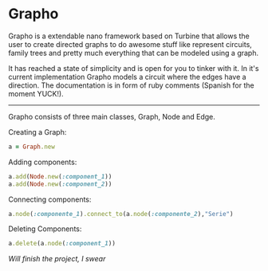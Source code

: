 Grapho
======
Grapho is a extendable nano framework based on Turbine that allows the user to create directed graphs to do awesome stuff like represent circuits, family trees and pretty much everything that can be modeled using a graph. 

It has reached a state of simplicity and is open for you to tinker with it. In it's current implementation Grapho models a circuit where the edges have a direction. The documentation is in form of ruby comments (Spanish for the moment YUCK!).

--------------

Grapho consists of three main classes, Graph, Node and Edge.


Creating a Graph:

```ruby
a = Graph.new
```

Adding components:

```ruby
a.add(Node.new(:component_1))
a.add(Node.new(:component_2))
```

Connecting components:
```ruby
a.node(:componente_1).connect_to(a.node(:componente_2),"Serie")
```

Deleting Components:
```ruby
a.delete(a.node(:component_1))
```

*Will finish the project, I swear*

  [Gabriel González Mañaná]: http://estilopanda.com
  [@gabrieldgm]: http://twitter.com/gabrieldgm  
